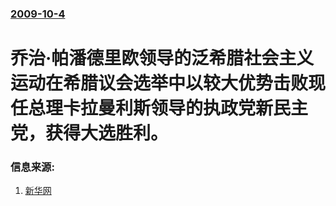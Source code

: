 ### [2009-10-4](/news/2009/10/4/index.md)

##### 
#  乔治·帕潘德里欧领导的泛希腊社会主义运动在希腊议会选举中以较大优势击败现任总理卡拉曼利斯领导的执政党新民主党，获得大选胜利。




### 信息来源:

1. [新华网](http://news.xinhuanet.com/world/2009-10/05/content_12182287.htm)

